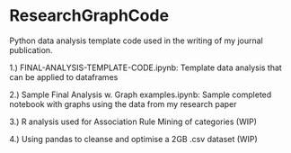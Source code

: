 # ResearchGraphCode
Python data analysis template code used in the writing of my journal publication.

1.) FINAL-ANALYSIS-TEMPLATE-CODE.ipynb: Template data analysis that can be applied to dataframes 

2.) Sample Final Analysis w. Graph examples.ipynb: Sample completed notebook with graphs using the data from my research paper 

3.) R analysis used for Association Rule Mining of categories (WIP) 

4.) Using pandas to cleanse and optimise a 2GB .csv dataset (WIP)
